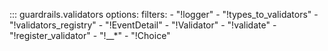 <!-- ::: my_library.my_module.my_class -->

::: guardrails.validators
    options:
        filters:
            - "!logger"
            - "!types_to_validators"
            - "!validators_registry"
            - "!EventDetail"
            - "!Validator"
            - "!validate"
            - "!register_validator"
            - "!__*"
            - "!Choice"
